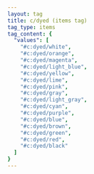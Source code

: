 ```yaml
---
layout: tag
title: c/dyed (items tag)
tag_type: items
tag_content: {
  "values": [
    "#c:dyed/white",
    "#c:dyed/orange",
    "#c:dyed/magenta",
    "#c:dyed/light_blue",
    "#c:dyed/yellow",
    "#c:dyed/lime",
    "#c:dyed/pink",
    "#c:dyed/gray",
    "#c:dyed/light_gray",
    "#c:dyed/cyan",
    "#c:dyed/purple",
    "#c:dyed/blue",
    "#c:dyed/brown",
    "#c:dyed/green",
    "#c:dyed/red",
    "#c:dyed/black"
  ]
}
---
```

